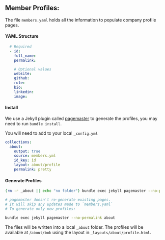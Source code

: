 ## Member Profiles:

The file `members.yaml` holds all the information to populate company profile pages.

#### YAML Structure

```yml
  # Required
  - id:
    full_name:
    permalink:

    # Optional values
    website:
    github:
    role:
    bio:
    linkedin:
    image:
```

#### Install
We use a Jekyll plugin called [pagemaster](https://github.com/mnyrop/pagemaster) to generate the profiles, you may need to run `bundle install`.

You will need to add to your local `_config.yml`
```yaml
collections:
  about:
    output: true
    source: members.yml
    id_key: id
    layout: about/profile
    permalink: pretty
```

#### Generate Profiles

```bash
(rm -r _about || echo "no folder") bundle exec jekyll pagemaster --no-permalink about

# pagemaster doesn't re-generate existing pages.
# It will skip any updates made to `members.yaml`
# To generate only new profiles:

bundle exec jekyll pagemaster --no-permalink about
```

The files will be written into a local `_about` folder. The profiles will be available at `/about/bob` using the layout in `_layouts/about/profile.html`.
